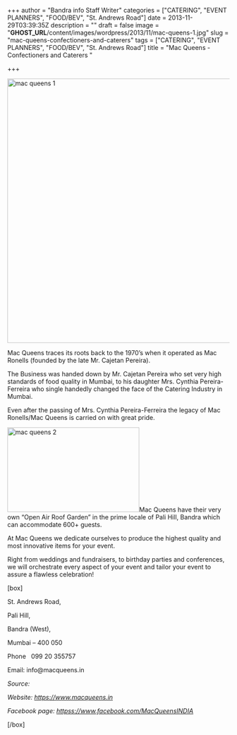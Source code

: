 +++
author = "Bandra info Staff Writer"
categories = ["CATERING", "EVENT PLANNERS", "FOOD/BEV", "St. Andrews Road"]
date = 2013-11-29T03:39:35Z
description = ""
draft = false
image = "__GHOST_URL__/content/images/wordpress/2013/11/mac-queens-1.jpg"
slug = "mac-queens-confectioners-and-caterers"
tags = ["CATERING", "EVENT PLANNERS", "FOOD/BEV", "St. Andrews Road"]
title = "Mac Queens - Confectioners and Caterers "

+++


<p><a href="https://i0.wp.com/bandra.info/wp-content/uploads/2013/11/mac-queens-1.jpg?ssl=1"><img loading="lazy" class="size-full wp-image-4946 aligncenter" alt="mac queens 1" src="https://i0.wp.com/bandra.info/wp-content/uploads/2013/11/mac-queens-1.jpg?resize=600%2C600&#038;ssl=1" width="600" height="600" srcset="https://i0.wp.com/bandra.info/wp-content/uploads/2013/11/mac-queens-1.jpg?w=600&amp;ssl=1 600w, https://i0.wp.com/bandra.info/wp-content/uploads/2013/11/mac-queens-1.jpg?resize=150%2C150&amp;ssl=1 150w, https://i0.wp.com/bandra.info/wp-content/uploads/2013/11/mac-queens-1.jpg?resize=300%2C300&amp;ssl=1 300w" sizes="(max-width: 600px) 100vw, 600px" data-recalc-dims="1" /></a></p>
<p>Mac Queens traces its roots back to the 1970&#8217;s when it operated as Mac Ronells (founded by the late Mr. Cajetan Pereira).</p>
<p>The Business was handed down by Mr. Cajetan Pereira who set very high standards of food quality in Mumbai, to his daughter Mrs. Cynthia Pereira-Ferreira who single handedly changed the face of the Catering Industry in Mumbai.</p>
<p>Even after the passing of Mrs. Cynthia Pereira-Ferreira the legacy of Mac Ronells/Mac Queens is carried on with great pride.</p>
<p><a href="https://i1.wp.com/bandra.info/wp-content/uploads/2013/11/mac-queens-2.jpg?ssl=1"><img loading="lazy" class="size-full wp-image-4944 alignleft" alt="mac queens 2" src="https://i1.wp.com/bandra.info/wp-content/uploads/2013/11/mac-queens-2.jpg?resize=299%2C192&#038;ssl=1" width="299" height="192" data-recalc-dims="1" /></a>Mac Queens have their very own &#8220;Open Air Roof Garden&#8221; in the prime locale of Pali Hill, Bandra which can accommodate 600+ guests.</p>
<p>At Mac Queens we dedicate ourselves to produce the highest quality and most innovative items for your event.</p>
<p>Right from weddings and fundraisers, to birthday parties and conferences, we will orchestrate every aspect of your event and tailor your event to assure a flawless celebration!</p>
<p>[box]</p>
<p>St. Andrews Road,</p>
<p>Pali Hill,</p>
<p>Bandra (West),</p>
<p>Mumbai – 400 050</p>
<p>Phone   099 20 355757</p>
<p>Email: info@macqueens.in</p>
<p><em>Source:</em></p>
<p><em>Website: <a href="https://www.macqueens.in/">https://www.macqueens.in</a></em></p>
<p><em>Facebook page: <a href="httpss://www.facebook.com/MacQueensINDIA">httpss://www.facebook.com/MacQueensINDIA</a></em></p>
<p>[/box]</p>



